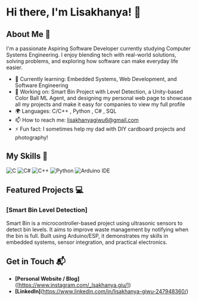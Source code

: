 # Hi there, I'm Lisakhanya! 👋

## About Me 🚀

I'm a passionate Aspiring Software Developer currently studying Computer Systems Engineering. I enjoy blending tech with real-world solutions, solving problems, and exploring how software can make everyday life easier.

- 🌱 Currently learning: Embedded Systems, Web Development, and Software Engineering
- 🔭 Working on: Smart Bin Project with Level Detection, a Unity-based Color Ball ML Agent, and designing my personal web page to showcase all my projects and make it easy for companies to view my full profile
- 🌍 Languages: C/C++ , Python , C# , SQL
- 📫 How to reach me: lisakhanyagiwu6@gmail.com
- ⚡ Fun fact: I sometimes help my dad with DIY cardboard projects and photography!

## My Skills 🧠

![C](https://img.shields.io/badge/C-00599C?style=for-the-badge&logo=c&logoColor=white)
![C#](https://img.shields.io/badge/C%23-239120?style=for-the-badge&logo=csharp&logoColor=white)
![C++](https://img.shields.io/badge/-React-61DAFB?style=flat-square&logo=react&logoColor=black)
![Python](https://img.shields.io/badge/Python-FFD43B?style=for-the-badge&logo=python&logoColor=blue)
![Arduino IDE](https://img.shields.io/badge/Arduino_IDE-00979D?style=for-the-badge&logo=arduino&logoColor=white)



## Featured Projects 💻

### [Smart Bin Level Detection]

Smart Bin is a microcontroller-based project using ultrasonic sensors to detect bin levels. It aims to improve waste management by notifying when the bin is full. Built using Arduino/ESP, it demonstrates my skills in embedded systems, sensor integration, and practical electronics.



## Get in Touch 📬

- **[Personal Website / Blog]**([https://www.instagram.com/_lsakhanya.giu/])
- **[LinkedIn]**(https://www.linkedin.com/in/lisakhanya-giwu-247948360/)




